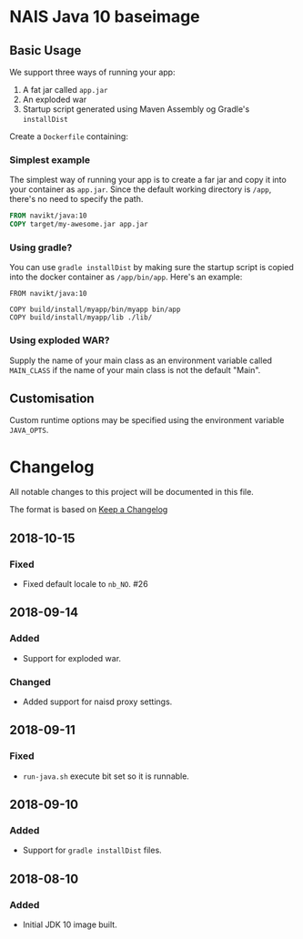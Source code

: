 NAIS Java 10 baseimage
=====================

Basic Usage
---------------------

We support three ways of running your app:

1. A fat jar called `app.jar`
2. An exploded war
3. Startup script generated using Maven Assembly og Gradle's `installDist`

Create a `Dockerfile` containing:

### Simplest example
The simplest way of running your app is to create a far jar and copy it into your container as `app.jar`.
Since the default working directory is `/app`, there's no need to specify the path.

```Dockerfile
FROM navikt/java:10
COPY target/my-awesome.jar app.jar
```

### Using gradle?

You can use `gradle installDist` by making sure the startup script is
copied into the docker container as `/app/bin/app`. Here's an example:

```
FROM navikt/java:10

COPY build/install/myapp/bin/myapp bin/app
COPY build/install/myapp/lib ./lib/
```

### Using exploded WAR?

Supply the name of your main class as an environment variable called
`MAIN_CLASS` if the name of your main class is not the default "Main".

## Customisation

Custom runtime options may be specified using the environment variable `JAVA_OPTS`.

# Changelog
All notable changes to this project will be documented in this file.

The format is based on [Keep a Changelog](http://keepachangelog.com/en/1.0.0/)

## 2018-10-15
### Fixed
- Fixed default locale to `nb_NO`. #26

## 2018-09-14

### Added
- Support for exploded war.

### Changed
- Added support for naisd proxy settings.

## 2018-09-11

### Fixed
- `run-java.sh` execute bit set so it is runnable.

## 2018-09-10

### Added
- Support for `gradle installDist` files.

## 2018-08-10
### Added
- Initial JDK 10 image built.
